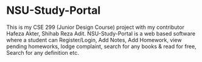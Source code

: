 # NSU-Study-Portal
This is my CSE 299 (Junior Design Course) project with my contributor Hafeza Akter, Shihab Reza Adit. NSU-Study-Portal is a web based software where a student can Register/Login, Add Notes, Add Homework, view pending homeworks, lodge complaint, search for any books &amp; read for free, Search for any definition etc. 
